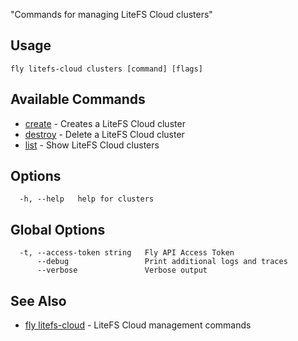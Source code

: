 "Commands for managing LiteFS Cloud clusters"


## Usage
~~~
fly litefs-cloud clusters [command] [flags]
~~~

## Available Commands
* [create](/docs/flyctl/fly-litefs-cloud-clusters-create/)	 - Creates a LiteFS Cloud cluster
* [destroy](/docs/flyctl/fly-litefs-cloud-clusters-destroy/)	 - Delete a LiteFS Cloud cluster
* [list](/docs/flyctl/fly-litefs-cloud-clusters-list/)	 - Show LiteFS Cloud clusters

## Options

~~~
  -h, --help   help for clusters
~~~

## Global Options

~~~
  -t, --access-token string   Fly API Access Token
      --debug                 Print additional logs and traces
      --verbose               Verbose output
~~~

## See Also

* [fly litefs-cloud](/docs/flyctl/fly-litefs-cloud/)	 - LiteFS Cloud management commands

